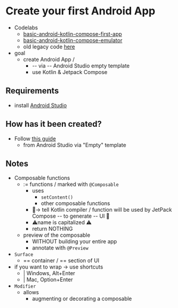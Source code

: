 # Create your first Android App
* Codelabs
  * [basic-android-kotlin-compose-first-app](https://developer.android.com/codelabs/basic-android-kotlin-compose-first-app#0)
  * [basic-android-kotlin-compose-emulator](https://developer.android.com/codelabs/basic-android-kotlin-compose-emulator)
  * old legacy code [here](https://github.com/google-developer-training/basic-android-kotlin-compose-birthday-card-app)
* goal
  * create Android App /
    * -- via -- Android Studio empty template
    * use Kotlin & Jetpack Compose

## Requirements
* install [Android Studio](https://developer.android.com/studio)

## How has it been created?
* Follow [this guide](https://developer.android.com/codelabs/basic-android-kotlin-compose-first-app#1)
  * from Android Studio via "Empty" template

## Notes
* Composable functions
  * := functions / marked with `@Composable`
    * uses
      * `setContent()`
      * other composable functions
    * 👀-> tell Kotlin compiler / function will be used by JetPack Compose -- to generate -- UI 👀
    * ⚠️name is capitalized ⚠️
    * return NOTHING
  * preview of the composable
    * WITHOUT building your entire app 
    * annotate with `@Preview`
* `Surface`
  * == container / == section of UI
* if you want to wrap -> use shortcuts
  * | Windows, Alt+Enter
  * | Mac, Option+Enter
* `Modifier`
  * allows
    * augmenting or decorating a composable
